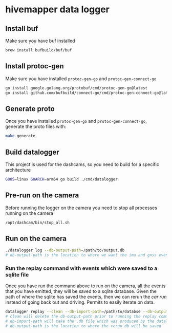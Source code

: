 # hivemapper data logger

## Install buf
Make sure you have buf installed
```bash
brew install bufbuild/buf/buf
```

## Install protoc-gen
Make sure you have installed `protoc-gen-go` and `protoc-gen-connect-go`
```bash
go install google.golang.org/protobuf/cmd/protoc-gen-go@latest
go install github.com/bufbuild/connect-go/cmd/protoc-gen-connect-go@latest
```

## Generate proto
Once you have installed `protoc-gen-go` and `protoc-gen-connect-go`, generate the proto files with:
```bash
make generate
```

## Build datalogger
This project is used for the dashcams, so you need to build for a specific architecture
```bash 
GOOS=linux GOARCH=arm64 go build ./cmd/datalogger
```

## Pre-run on the camera
Before running the logger on the camera you need to stop all processes running on the camera
```bash
/opt/dashcam/bin/stop_all.sh
```

## Run on the camera
```bash
./datalogger log --db-output-path=/path/to/output.db
# db-output-path is the location to where we want the imu and gnss events to be saved
```

### Run the replay command with events which were saved to a sqlite file
Once you have run the command above to run on the camera, all the events that you have emitted, they will be saved to a sqlite database. Given the path of where the sqlite has saved the events, then we can rerun the _car run_ instead of going back out and driving. Permits to easily iterate on data.
```bash
datalogger replay --clean --db-import-path=/path/to/databse --db-output-path=/tmp/out.db
# clean will delete the db-output-path prior to running the replay command -> this is good to remove previous runs
# db-import-path will take the .db file which was produced by the datalogger log command
# db-output-path is the location to where the rerun db will be saved
```